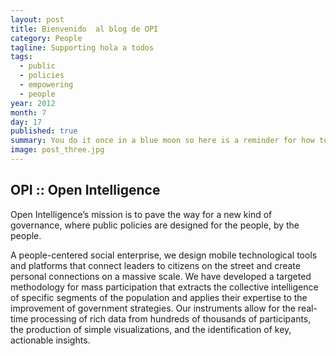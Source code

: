 ```yaml
---
layout: post
title: Bienvenido  al blog de OPI
category: People
tagline: Supporting hola a todos
tags: 
  - public
  - policies
  - empowering
  - people
year: 2012
month: 7
day: 17
published: true
summary: You do it once in a blue moon so here is a reminder for how to sign that third party assembly you added.
image: post_three.jpg
---
```


## OPI :: Open Intelligence

Open Intelligence’s mission is to pave the way for a new kind of governance, where public policies are designed for the people, by the people.

A people-centered social enterprise, we design mobile technological tools and platforms that connect leaders to citizens on the street and create personal connections on a massive scale. We have developed a targeted methodology for mass participation that extracts the collective intelligence of specific segments of the population and applies their expertise to the improvement of government strategies. Our instruments allow for the real-time processing of rich data from hundreds of thousands of participants, the production of simple visualizations, and the identification of key, actionable insights.
